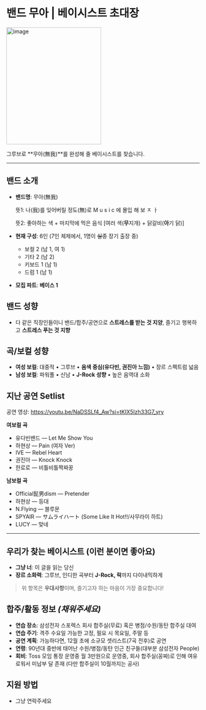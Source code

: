 # 밴드 무아 | 베이시스트 초대장
<img width="247" height="305" alt="image" src="https://github.com/user-attachments/assets/0b73aabd-f0ce-4527-8943-b0c2407f892b" />

그루브로 \*\*무아(無我)\*\*를 완성해 줄 베이시스트를 찾습니다.

---

## 밴드 소개

* **밴드명**: 무아(無我)

  뜻1: 나(我)를 잊어버릴 정도(無)로 M u s i c 에 몰입 해 보 ㅈ ㅏ

  뜻2: 좋아하는 색 + 마지막에 먹은 음식 [여러 색(**무**지개) + 닭갈비(**아**기 닭)]

* **현재 구성**: 6인 (7인 체제에서, 1명이 ~~실종~~ 장기 출장 중)

  * 보컬 2 (남 1, 여 1)
  * 기타 2 (남 2)
  * 키보드 1 (남 1)
  * 드럼 1 (남 1)
* **모집 파트**: **베이스 1**

## 밴드 성향

* 다 같은 직장인들이니 밴드/합주/공연으로 **스트레스를 받는 것 지양**, 즐기고 행복하고 **스트레스 푸는 것 지향**

## 곡/보컬 성향

* **여성 보컬**: 대중적 • 그루브 • **음색 중심(유다빈, 권진아 느낌)** • 장르 스펙트럼 넓음
* **남성 보컬**: 파워풀 • 신남 • **J-Rock 성향** • 높은 음역대 소화

## 지난 공연 Setlist

공연 영상: https://youtu.be/NaDSSLf4_Aw?si=tKIX5Izh33G7_yry

**여보컬 곡**

* 유다빈밴드 — Let Me Show You
* 하현상 — Pain (여자 Ver)
* IVE — Rebel Heart
* 권진아 — Knock Knock
* 한로로 — 비틀비틀짝짜꿍

**남보컬 곡**

* Official髭男dism — Pretender
* 하현상 — 등대
* N.Flying — 블루문
* SPYAIR — サムライハート (Some Like It Hot!!/사무라이 하트)
* LUCY — 맞네

---

## 우리가 찾는 베이시스트 (이런 분이면 좋아요)

* **그냥 너**: 이 글을 읽는 당신
* **장르 소화력**: 그루브, 인디한 곡부터 **J-Rock, 락**까지 다이내믹하게

> 위 항목은 **우대사항**이며, 즐기고자 하는 마음이 가장 중요합니다!

## 합주/활동 정보 *(채워주세요)*

* **연습 장소**: 삼성전자 스포렉스 회사 합주실(무료) 혹은 병점/수원/동탄 합주실 대여
* **연습 주기**: 격주 수요일 가능한 고정, 필요 시 목요일, 주말 등
* **공연 계획**: 가능하다면, 12월 초에 소규모 셋리스트(7곡 전후)로 공연
* **연령**: 90년대 중반에 태어난 수원/병점/동탄 인근 친구들(대부분 삼성전자 People)
* **회비**: Toss 모임 통장 운영중 월 3만원으로 운영중, 회사 합주실(꽁짜)로 인해 여유로워서 미납부 달 존재 (다만 합주실이 10월까지는 공사)

## 지원 방법

* 그냥 연락주세요

